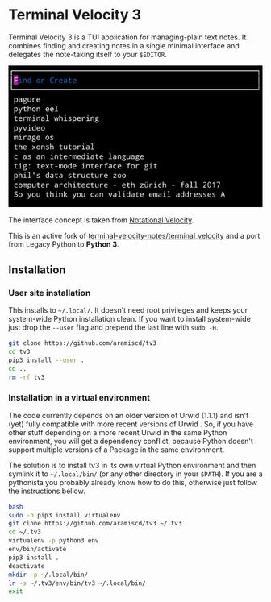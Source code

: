 # Terminal Velocity 3

Terminal Velocity 3 is a TUI application for managing-plain text notes.
It combines finding and creating notes in a single minimal interface and
delegates the note-taking itself to your `$EDITOR`.

![Terminal Velocity 3 Screencast](./tv3.gif)

The interface concept is taken from [Notational
Velocity](http://notational.net/).

This is an active fork of
[terminal-velocity-notes/terminal_velocity](https://github.com/terminal-velocity-notes/terminal_velocity)
and a port from Legacy Python to **Python 3**.

## Installation

### User site installation

This installs to `~/.local/`.  It doesn't need root privileges and keeps
your system-wide Python installation clean.  If you want to install
system-wide just drop the `--user` flag and prepend the last line with
`sudo -H`.

```bash
git clone https://github.com/aramiscd/tv3
cd tv3
pip3 install --user .
cd ..
rm -rf tv3
```

### Installation in a virtual environment

The code currently depends on an older version of Urwid (1.1.1) and
isn't (yet) fully compatible with more recent versions of Urwid .  So,
if you have other stuff depending on a more recent Urwid in the same
Python environment, you will get a dependency conflict, because Python
doesn't support multiple versions of a Package in the same environment.

The solution is to install tv3 in its own virtual Python environment and
then symlink it to `~/.local/bin/` (or any other directory in your
`$PATH`).  If you are a pythonista you probably already know how to do
this, otherwise just follow the instructions bellow.

```bash
bash
sudo -h pip3 install virtualenv
git clone https://github.com/aramiscd/tv3 ~/.tv3
cd ~/.tv3
virtualenv -p python3 env
env/bin/activate
pip3 install .
deactivate
mkdir -p ~/.local/bin/
ln -s ~/.tv3/env/bin/tv3 ~/.local/bin/
exit
```
